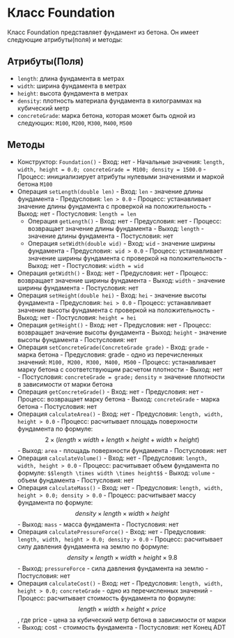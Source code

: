 # Класс Foundation

Класс Foundation представляет фундамент из бетона. Он имеет следующие атрибуты(поля) и методы:

## Атрибуты(Поля)

- `length`: длина фундамента в метрах
- `width`: ширина фундамента в метрах
- `height`: высота фундамента в метрах
- `density`: плотность материала фундамента в килограммах на кубический метр
- `concreteGrade`: марка бетона, которая может быть одной из следующих: `M100`, `M200`, `M300`, `M400`, `M500`

## Методы
- Конструктор: `Foundation()`
        - Вход: нет
        - Начальные значения: `length, width, height = 0.0; concreteGrade = M100; density = 1500.0`
        - Процесс: инициализирует атрибуты нулевыми значениями и маркой бетона `M100`
- Операция `setLength(double len)`
        - Вход: `len` - значение длины фундамента
        - Предусловия: `len > 0.0`
        - Процесс: устанавливает значение длины фундамента с проверкой на положительность
        - Выход: нет
        - Постусловия: `length = len`
  - Операция `getLength()`
        - Вход: нет
        - Предусловия: нет
        - Процесс: возвращает значение длины фундамента
        - Выход: `length` - значение длины фундамента
        - Постусловия: нет
  - Операция `setWidth(double wid)`
        - Вход: `wid` - значение ширины фундамента
        - Предусловия:` wid > 0.0`
        - Процесс: устанавливает значение ширины фундамента с проверкой на положительность
        - Выход: нет
        - Постусловия: `width = wid`
 - Операция `getWidth()`
        - Вход: нет
        - Предусловия: нет
        - Процесс: возвращает значение ширины фундамента
        - Выход: `width` - значение ширины фундамента
        - Постусловия: нет
 - Операция `setHeight(double hei)`
        - Вход: `hei` - значение высоты фундамента
        - Предусловия: `hei > 0.0`
        - Процесс: устанавливает значение высоты фундамента с проверкой на положительность
        - Выход: нет
        - Постусловия: `height = hei`
 - Операция `getHeight()`
        - Вход: нет
        - Предусловия: нет
        - Процесс: возвращает значение высоты фундамента
        - Выход: `height` - значение высоты фундамента
        - Постусловия: нет
 - Операция `setConcreteGrade(ConcreteGrade grade)`
        - Вход: `grade` - марка бетона
        - Предусловия: grade - одно из перечисленных значений: `M100, M200, M300, M400, M500`
        - Процесс: устанавливает марку бетона с соответствующим расчетом плотности
        - Выход: нет
        - Постусловия: `concreteGrade = grade;` `density` = значение плотности в зависимости от марки бетона
- Операция `getConcreteGrade()`
        - Вход: нет
        - Предусловия: нет
        - Процесс: возвращает марку бетона
        - Выход: `concreteGrade` - марка бетона
        - Постусловия: нет
- Операция `calculateArea()`
        - Вход: нет
        - Предусловия: `length, width, height > 0.0`
        - Процесс: расчитывает площадь поверхности фундамента по формуле: $$2 \times (length \times width + length \times height + width \times height)$$
        - Выход: `area` - площадь поверхности фундамента
        - Постусловия: нет
- Операция `calculateVolume()`
        - Вход: нет
        - Предусловия: `length, width, height > 0.0`
        - Процесс: расчитывает объем фундамента по формуле: `$$length \times width \times height$$`
        - Выход: `volume` - объем фундамента
        - Постусловия: нет
- Операция `calculateMass()`
        - Вход: нет
        - Предусловия: `length, width, height > 0.0; density > 0.0`
        - Процесс: расчитывает массу фундамента по формуле: $$density \times length \times width \times height$$
        - Выход: `mass` - масса фундамента
        - Постусловия: нет
- Операция `calculatePressureForce()`
        - Вход: нет
        - Предусловия: `length, width, height > 0.0; density > 0.0`
        - Процесс: расчитывает силу давления фундамента на землю по формуле: $$density \times length \times width \times height \times 9.8$$
        - Выход: `pressureForce` - сила давления фундамента на землю
        - Постусловия: нет
- Операция `calculateCost()`
        - Вход: нет
        - Предусловия: `length, width, height > 0.0;` `concreteGrade` - одно из перечисленных значений
        - Процесс: расчитывает стоимость фундамента по формуле: $$length \times width \times height \times price$$, где price - цена за кубический метр бетона в зависимости от марки
        - Выход: cost - стоимость фундамента
        - Постусловия: нет
      Конец ADT 

